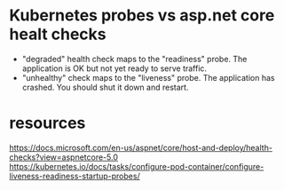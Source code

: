 # Kubernetes probes vs asp.net core healt checks

- "degraded" health check maps to the "readiness" probe. The application is OK but not yet ready to serve traffic.
- "unhealthy" check maps to the "liveness" probe. The application has crashed. You should shut it down and restart.


# resources

https://docs.microsoft.com/en-us/aspnet/core/host-and-deploy/health-checks?view=aspnetcore-5.0   
https://kubernetes.io/docs/tasks/configure-pod-container/configure-liveness-readiness-startup-probes/   